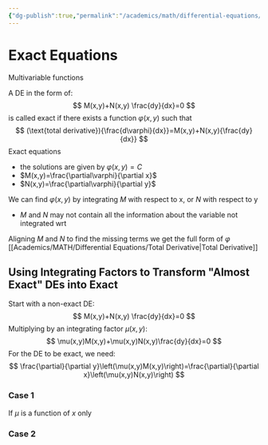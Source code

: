 ```yaml
---
{"dg-publish":true,"permalink":"/academics/math/differential-equations/exact-equations/","created":"2024-10-04T14:46:56.993-04:00","updated":"2025-07-08T11:02:52.773-04:00"}
---
```


# Exact Equations
Multivariable functions

A DE in the form of:
$$
M(x,y)+N(x,y) \frac{dy}{dx}=0
$$
is called exact if there exists a function $\varphi(x,y)$ such that
$$
(\text{total derivative}){\frac{d\varphi}{dx}}=M(x,y)+N(x,y){\frac{dy}{dx}}
$$
Exact equations
- the solutions are given by $\varphi(x,y)=C$
- $M(x,y)=\frac{\partial\varphi}{\partial x}$
- $N(x,y)=\frac{\partial\varphi}{\partial y}$

We can find $\varphi(x,y)$ by integrating $M$ with respect to x, or $N$ with respect to y
- $M$ and $N$ may not contain all the information about the variable not integrated wrt 

Aligning $M$ and $N$ to find the missing terms we get the full form of $\varphi$ 
[[Academics/MATH/Differential Equations/Total Derivative\|Total Derivative]]

## Using Integrating Factors to Transform "Almost Exact" DEs into Exact

Start with a non-exact DE:
$$
M(x,y)+N(x,y) \frac{dy}{dx}=0
$$
Multiplying by an integrating factor $\mu(x,y)$:
$$
\mu(x,y)M(x,y)+\mu(x,y)N(x,y)\frac{dy}{dx}=0
$$
For the DE to be exact, we need:
$$
\frac{\partial}{\partial y}\left(\mu(x,y)M(x,y)\right)=\frac{\partial}{\partial x}\left(\mu(x,y)N(x,y)\right)
$$

### Case 1
If $\mu$ is a function of $x$ only

### Case 2